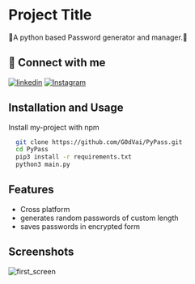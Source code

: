
# Project Title

🐍A python based Password generator and manager.🐍

## 🔗 Connect with me
[![linkedin](https://img.shields.io/badge/linkedin-0A66C2?style=for-the-badge&logo=linkedin&logoColor=white)](https://www.linkedin.com/in/vaibhav-pathak-9202652b7)
[![Instagram](https://img.shields.io/badge/instagram-833AB4?style=for-the-badge&logo=instagram&logoColor=white)](https://www.instagram.com/_vaibhavv._.11)

## Installation and Usage

Install my-project with npm

```bash
  git clone https://github.com/G0dVai/PyPass.git
  cd PyPass
  pip3 install -r requirements.txt
  python3 main.py
```
    
## Features

- Cross platform
- generates random passwords of custom length
- saves passwords in encrypted form

## Screenshots

![first_screen](https://github.com/G0dVai/PyPass/assets/167416173/d29c9f9e-3e68-4f34-8361-ee7cdd6c43bf)




